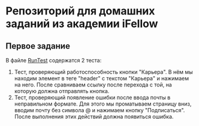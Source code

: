# Репозиторий для домашних заданий из академии iFellow

## Первое задание
В файле [RunTest](/src/test/java/RunTest.java) содержатся 2 теста:
1. Тест, проверяющий работоспособность кнопки "Карьера". В нём мы находим элемент в теге "header" с текстом "Карьера" и нажимаем на него. После сравниваем ссылку после перехода с той, на которую должна отправлять кнопка.
2. Тест, проверяющий появление ошибки после ввода почты в неправильном формате. Для этого мы проматываем страницу вниз, вводим почту без символа @ и нажимаем кнопку "Подписаться". После выполнения  этих действий должна появиться ошибка.